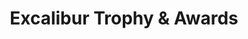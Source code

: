 ---
title: "Excalibur Trophy & Awards"
url: /etobicoke/excalibur-trophy-and-awards/
shop: trophy
---